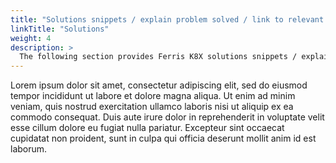 ```yaml
---
title: "Solutions snippets / explain problem solved / link to relevant use case"
linkTitle: "Solutions"
weight: 4
description: >
  The following section provides Ferris K8X solutions snippets / explain problem solved / link to relevant use case.
---
```


Lorem ipsum dolor sit amet, consectetur adipiscing elit, sed do eiusmod tempor incididunt ut labore et dolore magna aliqua. Ut enim ad minim veniam, quis nostrud exercitation ullamco laboris nisi ut aliquip ex ea commodo consequat. Duis aute irure dolor in reprehenderit in voluptate velit esse cillum dolore eu fugiat nulla pariatur. Excepteur sint occaecat cupidatat non proident, sunt in culpa qui officia deserunt mollit anim id est laborum.